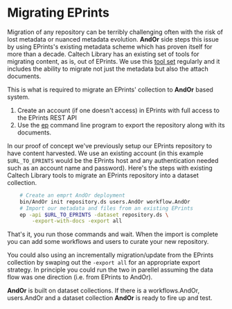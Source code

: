 
# Migrating EPrints

Migration of any repository can be terribly challenging often with the
risk of lost metadata or nuanced metadata evolution. **AndOr** side
steps this issue by using EPrints's existing metadata scheme which
has proven itself for more than a decade. Caltech Library has an
existing set of tools for migrating content, as is, out of EPrints.
We use this [tool set](https://caltechlibrary.github.io/eprinttools)
regularly and it includes the ability to migrate not just the metadata
but also the attach documents.

This is what is required to migrate an EPrints' collection to 
**AndOr** based system.

1. Create an account (if one doesn't access) in EPrints with full access to the EPrints REST API
2. Use the [ep](https://caltechlibrary.github.io/eprinttools/docs/ep/) command line program to export the repository along with its documents.

In our proof of concept we've previously setup our EPrints repository
to have content harvested. We use an existing account (in this
example `$URL_TO_EPRINTS` would be the EPrints host and any authentication needed such as an account name and password).
Here's the steps with existing Caltech Library tools to migrate an
EPrints repository into a dataset collection.

```bash
    # Create an emprt AndOr deployment
    bin/AndOr init repository.ds users.AndOr workflow.AndOr
    # Import our metadata and files from an existing EPrints
    ep -api $URL_TO_EPRINTS -dataset repository.ds \
        -export-with-docs -export all
```

That's it, you run those commands and wait. When the import
is complete you can add some workflows and users to curate your
new repository.

You could also using an incrementally migration/update from
the EPrints collection by swaping out the `-export all` for an
appropriate export strategy. In principle you could run the two
in parellel assuming the data flow was one direction (i.e.
from EPrints to AndOr).

**AndOr** is built on dataset collections. If there is a
workflows.AndOr, users.AndOr and a dataset collection
**AndOr** is ready to fire up and test.

